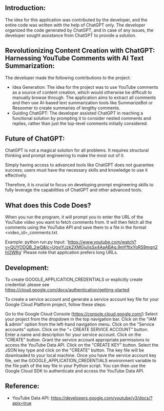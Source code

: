 ## Introduction:
The idea for this application was contributed by the developer, and the 
entire code was written with the help of ChatGPT only. The developer 
organized the code generated by ChatGPT, and in case of any issues, the 
developer sought assistance from ChatGPT to provide a solution.


## Revolutionizing Content Creation with ChatGPT: Harnessing YouTube Comments with AI Text Summarization:

The developer made the following contributions to the project:
* Idea Generation: The idea for the project was to use YouTube comments as a 
 source of content creation, which would otherwise be difficult to manually 
 browse through. The application aims to extract all comments and then use 
 AI-based text summarization tools like SummarizeBot or Resoomer to create 
 summaries of lengthy comments.
* Guiding ChatGPT: The developer assisted ChatGPT in reaching a functional 
 solution by prompting it to consider nested comments and replies, rather 
 than just the top-level comments initially considered.

## Future of ChatGPT: 
ChatGPT is not a magical solution for all problems. It requires structural 
thinking and prompt engineering to make the most out of it. 

Simply having access to advanced tools like ChatGPT does not guarantee success; users must 
have the necessary skills and knowledge to use it effectively. 

Therefore, it is crucial to focus on developing prompt engineering skills to fully leverage 
the capabilities of ChatGPT and other advanced tools.


## What does this Code Does?
When you run the program, it will prompt you to enter the URL of the YouTube video you 
want to fetch comments from. It will then fetch all the comments using the YouTube API 
and save them to a file in the format <video_id>_comments.txt.

Example: python run.py
Input: 'https://www.youtube.com/watch?v=QUYODQB_2wQ&lc=UgyiYJzk2XMGjuIjsSx4AaABAg.9mYftIxYoRS9mgn2hI2WRg'
Please note that application prefers long URLs.


## Development:
To create GOOGLE_APPLICATION_CREDENTIALS or explicitly create credential: please see https://cloud.google.com/docs/authentication/getting-started

To create a service account and generate a service account key file for your Google Cloud Platform project, follow these steps:

Go to the Google Cloud Console (https://console.cloud.google.com/)
Select your project from the dropdown in the top navigation bar.
Click on the "IAM & admin" option from the left-hand navigation menu.
Click on the "Service accounts" option.
Click on the "+ CREATE SERVICE ACCOUNT" button.
Enter a name and description for your service account.
Click on the "CREATE" button.
Grant the service account appropriate permissions to access the YouTube Data API.
Click on the "CREATE KEY" button.
Select the JSON key type and click on the "CREATE" button.
The key file will be downloaded to your local machine.
Once you have the service account key file, set the GOOGLE_APPLICATION_CREDENTIALS environment variable to the file path of the key file in your Python script. You can then use the Google Cloud SDK to authenticate and access the YouTube Data API.

## Reference:
* YouTube Data API: https://developers.google.com/youtube/v3/docs/?apix=true